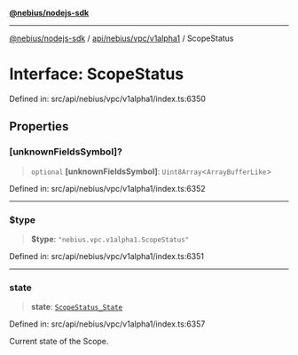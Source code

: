 [**@nebius/nodejs-sdk**](../../../../../README.md)

---

[@nebius/nodejs-sdk](../../../../../README.md) / [api/nebius/vpc/v1alpha1](../README.md) / ScopeStatus

# Interface: ScopeStatus

Defined in: src/api/nebius/vpc/v1alpha1/index.ts:6350

## Properties

### \[unknownFieldsSymbol\]?

> `optional` **\[unknownFieldsSymbol\]**: `Uint8Array`\<`ArrayBufferLike`\>

Defined in: src/api/nebius/vpc/v1alpha1/index.ts:6352

---

### $type

> **$type**: `"nebius.vpc.v1alpha1.ScopeStatus"`

Defined in: src/api/nebius/vpc/v1alpha1/index.ts:6351

---

### state

> **state**: [`ScopeStatus_State`](../type-aliases/ScopeStatus_State.md)

Defined in: src/api/nebius/vpc/v1alpha1/index.ts:6357

Current state of the Scope.
